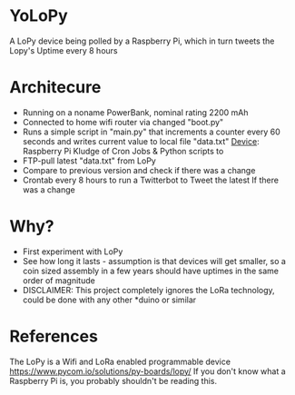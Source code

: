 # YoLoPy
A LoPy device being polled by a Raspberry Pi, which in turn tweets the Lopy's Uptime every 8 hours

# Architecure
[Device]: LoPy 
- Running on a noname PowerBank, nominal rating 2200 mAh
- Connected to home wifi router via changed "boot.py"
- Runs a simple script in "main.py" that increments a counter every 60 seconds and writes current value to local file "data.txt"
[Device]: Raspberry Pi
Kludge of Cron Jobs & Python scripts to 
- FTP-pull latest "data.txt" from LoPy
- Compare to previous version and check if there was a change
- Crontab every 8 hours to run a Twitterbot to Tweet the latest If there was a change

# Why?
- First experiment with LoPy
- See how long it lasts - assumption is that devices will get smaller, so a coin sized assembly in a few years should have uptimes in the same order of magnitude
- DISCLAIMER: This project completely ignores the LoRa technology, could be done with any other *duino or similar


# References
The LoPy is a Wifi and LoRa enabled programmable device https://www.pycom.io/solutions/py-boards/lopy/
If you don't know what a Raspberry Pi is, you probably shouldn't be reading this.

